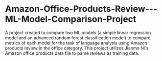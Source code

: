 # Amazon-Office-Products-Review---ML-Model-Comparison-Project
A project created to compare two ML models (a simple linear regression model and an advanced random forest classification model) to compare metrics of each model for the task of language analysis using Amazon products review in the office category. This project utilizes Jianmo Ni's Amazon office products data file to parse reviews as training data.
